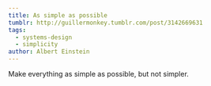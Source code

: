 ```yaml
---
title: As simple as possible
tumblr: http://guillermonkey.tumblr.com/post/3142669631
tags:
  - systems-design
  - simplicity
author: Albert Einstein
---
```


Make everything as simple as possible, but not simpler.
